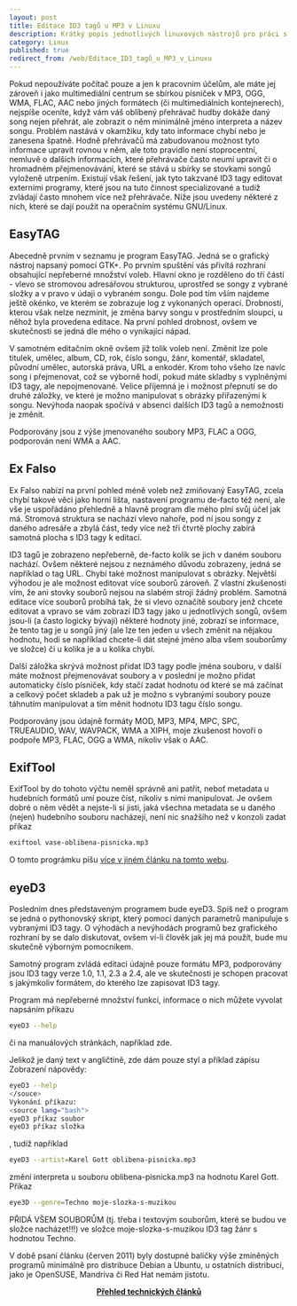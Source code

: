 ```yaml
---
layout: post
title: Editace ID3 tagů u MP3 v Linuxu
description: Krátký popis jednotlivých linuxových nástrojů pro práci s hudebními soubory v Linuxu.
category: Linux
published: true
redirect_from: /web/Editace_ID3_tagů_u_MP3_v_Linuxu
---
```


Pokud nepoužíváte počítač pouze a jen k pracovním účelům, ale máte jej zároveň i jako multimediální centrum se sbírkou písniček v MP3, OGG, WMA, FLAC, AAC nebo jiných formátech (či multimediálních kontejnerech), nejspíše oceníte, když vám váš oblíbený přehrávač hudby dokáže daný song nejen přehrát, ale zobrazit o něm minimálně jméno interpreta a název songu. Problém nastává v okamžiku, kdy tato informace chybí nebo je zanesena špatně. Hodně přehrávačů má zabudovanou možnost tyto informace upravit rovnou v něm, ale toto pravidlo není stoprocentní, nemluvě o dalších informacích, které přehrávače často neumí upravit či o hromadném přejmenovávání, které se stává u sbírky se stovkami songů vyloženě utrpením. Existují však řešení, jak tyto takzvané ID3 tagy editovat externími programy, které jsou na tuto činnost specializované a tudíž zvládají často mnohem více než přehrávače. Níže jsou uvedeny některé z nich, které se dají použít na operačním systému GNU/Linux.

## EasyTAG

Abecedně prvním v seznamu je program EasyTAG. Jedná se o grafický nástroj napsaný pomocí GTK+. Po prvním spuštění vás přivítá rozhraní obsahující nepřeberné množství voleb. Hlavní okno je rozděleno do tří částí - vlevo se stromovou adresářovou strukturou, uprostřed se songy z vybrané složky a v pravo v údaji o vybraném songu. Dole pod tím vším najdeme ještě okénko, ve kterém se zobrazuje log z vykonaných operací. Drobností, kterou však nelze nezmínit, je změna barvy songu v prostředním sloupci, u něhož byla provedena editace. Na první pohled drobnost, ovšem ve skutečnosti se jedná dle mého o vynikající nápad.

V samotném editačním okně ovšem již tolik voleb není. Změnit lze pole titulek, umělec, album, CD, rok, číslo songu, žánr, komentář, skladatel, původní umělec, autorská práva, URL a enkodér. Krom toho všeho lze navíc song i přejmenovat, což se výborně hodí, pokud máte skladby s vyplněnými ID3 tagy, ale nepojmenované. Velice příjemná je i možnost přepnutí se do druhé záložky, ve které je možno manipulovat s obrázky přiřazenými k songu. Nevýhoda naopak spočívá v absenci dalších ID3 tagů a nemožnosti je změnit.

Podporovány jsou z výše jmenovaného soubory MP3, FLAC a OGG, podporován není WMA a AAC.

## Ex Falso

Ex Falso nabízí na první pohled méně voleb než zmiňovaný EasyTAG, zcela chybí takové věci jako horní lišta, nastavení programu de-facto též není, ale vše je uspořádáno přehledně a hlavně program dle mého plní svůj účel jak má. Stromová struktura se nachází vlevo nahoře, pod ní jsou songy z daného adresáře a zbylá část, tedy více než tři čtvrtě plochy zabírá samotná plocha s ID3 tagy k editaci.

ID3 tagů je zobrazeno nepřeberně, de-facto kolik se jich v daném souboru nachází. Ovšem některé nejsou z neznámého důvodu zobrazeny, jedná se například o tag URL. Chybí také možnost manipulovat s obrázky. Největší výhodou je ale možnost editovat více souborů zároveň. Z vlastní zkušenosti vím, že ani stovky souborů nejsou na slabém stroji žádný problém. Samotná editace více souborů probíhá tak, že si vlevo označítě soubory jenž chcete editovat a vpravo se vám zobrazí ID3 tagy jako u jednotlivých songů, ovšem jsou-li (a často logicky bývají) některé hodnoty jiné, zobrazí se informace, že tento tag je u songů jiný (ale lze ten jeden u všech změnit na nějakou hodnotu, hodí se například chcete-li dát stejné jméno alba všem souborůmy ve složce) či u kolika je a u kolika chybí.

Další záložka skrývá možnost přidat ID3 tagy podle jména souboru, v další máte možnost přejmenovávat soubory a v poslední je možno přidat automaticky číslo písniček, kdy stačí zadat hodnotu od které se má začínat a celkový počet skladeb a pak už je možno s vybranými soubory pouze táhnutím manipulovat a tím měnit hodnotu ID3 tagu číslo songu.

Podporovány jsou údajně formáty MOD, MP3, MP4, MPC, SPC, TRUEAUDIO, WAV, WAVPACK, WMA a XIPH, moje zkušenost hovoří o podpoře MP3, FLAC, OGG a WMA, nikoliv však o AAC.

## ExifTool

ExifTool by do tohoto výčtu neměl správně ani patřit, neboť metadata u hudebních formátů umí pouze číst, nikoliv s nimi manipulovat. Je ovšem dobré o něm vědět a nejste-li si jisti, jaká všechna metadata se u daného (nejen) hudebního souboru nacházejí, není nic snažšího než v konzoli zadat příkaz

```bash
exiftool vase-oblibena-pisnicka.mp3
```

O tomto prográmku píšu [více v jiném článku na tomto webu](/web/Malé_prográmky_v_Linuxu).

## eyeD3

Posledním dnes představeným programem bude eyeD3. Spíš než o program se jedná o pythonovský skript, který pomocí daných parametrů manipuluje s vybranými ID3 tagy. O výhodách a nevýhodách programů bez grafického rozhraní by se dalo diskutovat, ovšem ví-li člověk jak jej má použít, bude mu skutečně výborným pomocníkem.

Samotný program zvládá editaci údajně pouze formátu MP3, podporovány jsou ID3 tagy verze 1.0, 1.1, 2.3 a 2.4, ale ve skutečnosti je schopen pracovat s jakýmkoliv formátem, do kterého lze zapisovat ID3 tagy.

Program má nepřeberné množství funkcí, informace o nich můžete vyvolat napsáním příkazu

```bash
eyeD3 --help
```

či na manuálových stránkách, například zde.

Jelikož je daný text v angličtině, zde dám pouze styl a příklad zápisu Zobrazení nápovědy:

```bash
eyeD3 --help
</souce>
Vykonání příkazu:
<source lang="bash">
eyeD3 příkaz soubor
eyeD3 příkaz složka
```

, tudíž například

```bash
eyeD3 --artist=Karel Gott oblibena-pisnicka.mp3
```

změní interpreta u souboru oblibena-pisnicka.mp3 na hodnotu Karel Gott. Příkaz

```bash
eye3D --genre=Techno moje-slozka-s-muzikou
```

PŘIDÁ VŠEM SOUBORŮM (tj. třeba i textovým souborům, které se budou ve složce nacházet!!!) ve složce moje-slozka-s-muzikou ID3 tag žánr s hodnotou Techno.

V době psaní článku (červen 2011) byly dostupné balíčky výše zmíněných programů minimálně pro distribuce Debian a Ubuntu, u ostatních distribucí, jako je OpenSUSE, Mandriva či Red Hat nemám jistotu.

<center><b><a href="../">Přehled technických článků</a></b></center>
